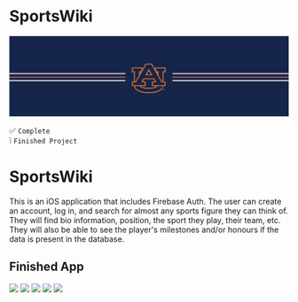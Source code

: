 # SportsWiki
![alt text](https://github.com/CPSC-5340/Assignment3/blob/main/Docs/banner_au.png?raw=true)


:white_check_mark: `Complete` <br/>
:grey_exclamation: `Finished Project`

# SportsWiki

This is an iOS application that includes Firebase Auth. The user can create an account, log in, and search for almost any sports figure they can think of. They will find bio information, position, the sport they play, their team, etc. They will also be able to see the player's milestones and/or honours if the data is present in the database.

## Finished App
<img src="https://github.com/CPSC-5340/api_a3-tjgrafft/blob/main/Docs/login.png?raw=true" width="200">
<img src="https://github.com/CPSC-5340/api_a3-tjgrafft/blob/main/Docs/PlayerSearch.png?raw=true" width="200">
<img src="https://github.com/CPSC-5340/api_a3-tjgrafft/blob/main/Docs/Playerinfo.png?raw=true" width="200">
<img src="https://github.com/CPSC-5340/api_a3-tjgrafft/blob/main/Docs/milestones.png?raw=true" width="200">
<img src="https://github.com/CPSC-5340/api_a3-tjgrafft/blob/main/Docs/honours.png?raw=true" width="200">

